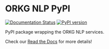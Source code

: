 # ORKG NLP PyPI
[![Documentation Status](https://readthedocs.org/projects/orkg-nlp-pypi/badge/?version=latest)](https://orkg-nlp-pypi.readthedocs.io/en/latest/?badge=latest)
[![PyPI version](https://badge.fury.io/py/orkgnlp.svg)](https://badge.fury.io/py/orkgnlp)

PyPI package wrapping the ORKG NLP services.

Check our [Read the Docs](https://orkg-nlp-pypi.readthedocs.io/en/latest/) for more details!